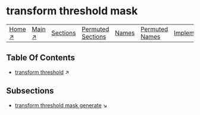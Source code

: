 # transform threshold mask

||||||||
|---|---|---|---|---|---|---|
|[Home ↗](/)|[Main ↗](index.md)|[Sections](index.md#sectree)|[Permuted Sections](bypsections.md)|[Names](byname.md)|[Permuted Names](bypnames.md)|[Implementations](bylang.md)|

## Table Of Contents

  - [transform threshold](transform_threshold.md) ↗


## Subsections


 - [transform threshold mask generate](transform_threshold_mask_generate.md) ↘
